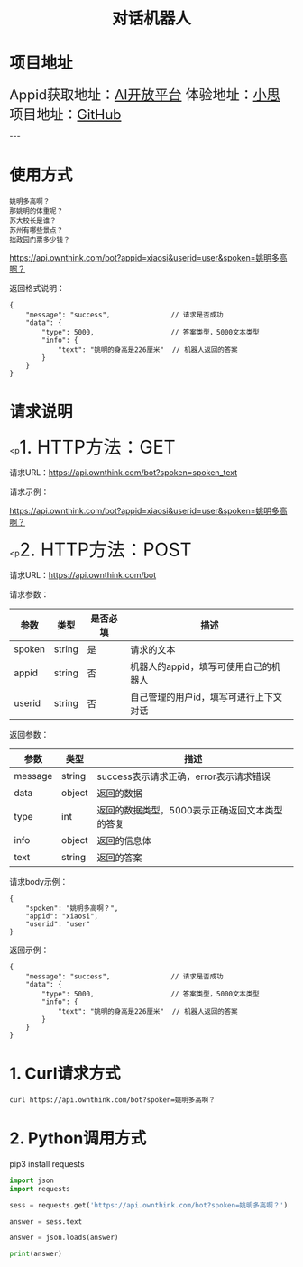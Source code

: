 <h1 align = "center">对话机器人</h1>

# 项目地址

<p align="left"><font size="5">Appid获取地址：<a href="https://console.ownthink.com//"target="_blank">AI开放平台</a> 体验地址：<a href="https://www.ownthink.com/robot.html"target="_blank">小思</a> 项目地址：<a href="https://github.com/ownthink/robot/"target="_blank">GitHub</a></font></p>
---

# 使用方式
```
姚明多高啊？
那姚明的体重呢？
苏大校长是谁？
苏州有哪些景点？
拙政园门票多少钱？
```

<p><a href="https://api.ownthink.com/bot?appid=xiaosi&userid=user&spoken=姚明多高啊？"target="_blank">https://api.ownthink.com/bot?appid=xiaosi&userid=user&spoken=姚明多高啊？</a> </p>

返回格式说明：
```
{
    "message": "success",               // 请求是否成功
    "data": {
        "type": 5000,                   // 答案类型，5000文本类型
        "info": {
            "text": "姚明的身高是226厘米"  // 机器人返回的答案
        }
    }
}
```

# 请求说明
<p<font size="6"><a>1. HTTP方法：GET</a></font></p>

请求URL：https://api.ownthink.com/bot?spoken=spoken_text

请求示例：
<p><a href="https://api.ownthink.com/bot?appid=xiaosi&userid=user&spoken=姚明多高啊？"target="_blank">https://api.ownthink.com/bot?appid=xiaosi&userid=user&spoken=姚明多高啊？</a> </p>


<p<font size="6"><a>2. HTTP方法：POST</a></font></p>

请求URL：https://api.ownthink.com/bot

请求参数：

| 参数 | 类型 |  是否必填 |   描述 | 
| ------ | ------ | ------ | ------ |
| spoken | string | 是 |  请求的文本 | 
| appid | string | 否 |  机器人的appid，填写可使用自己的机器人 | 
| userid | string | 否 |  自己管理的用户id，填写可进行上下文对话 | 

返回参数：

| 参数 | 类型 |  描述 | 
| ------ | ------ | ------ |
| message | string | success表示请求正确，error表示请求错误 | 
| data | object | 返回的数据 | 
| type | int | 返回的数据类型，5000表示正确返回文本类型的答复 | 
| info | object | 返回的信息体 | 
| text | string | 返回的答案 | 

请求body示例：
```
{
    "spoken": "姚明多高啊？",
    "appid": "xiaosi",
	"userid": "user"
}
```

返回示例：
```
{
    "message": "success",               // 请求是否成功
    "data": {
        "type": 5000,                   // 答案类型，5000文本类型
        "info": {
            "text": "姚明的身高是226厘米"  // 机器人返回的答案
        }
    }
}
```

# 1. Curl请求方式
```shell
curl https://api.ownthink.com/bot?spoken=姚明多高啊？
```

# 2. Python调用方式
pip3 install requests

```python
import json
import requests

sess = requests.get('https://api.ownthink.com/bot?spoken=姚明多高啊？')

answer = sess.text

answer = json.loads(answer)

print(answer)
```







